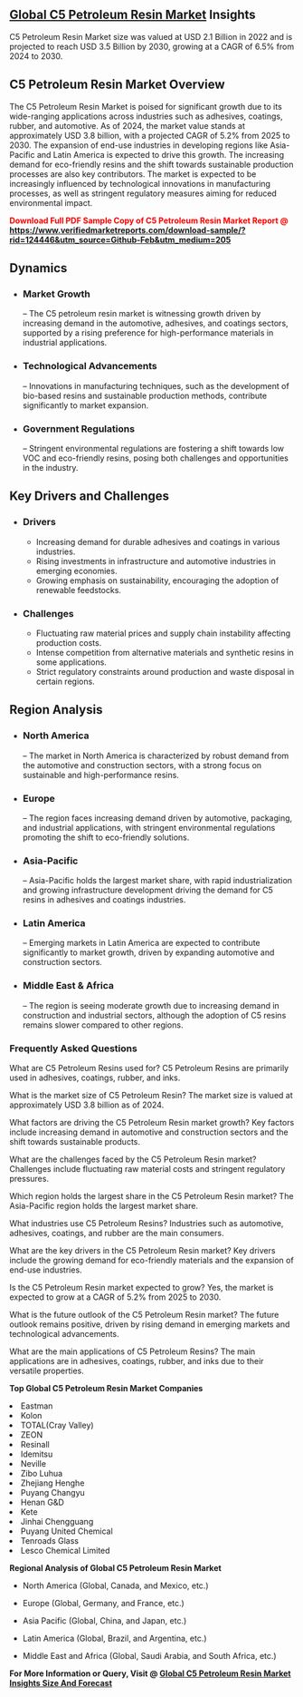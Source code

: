 <h2><a href="https://www.verifiedmarketreports.com/download-sample/?rid=124446&amp;utm_source=Github&amp;utm_medium=205" target="_blank">Global C5 Petroleum Resin Market</a> Insights</h2><p>C5 Petroleum Resin Market size was valued at USD 2.1 Billion in 2022 and is projected to reach USD 3.5 Billion by 2030, growing at a CAGR of 6.5% from 2024 to 2030.</p><p> <h2>C5 Petroleum Resin Market Overview</h2> <p>The C5 Petroleum Resin Market is poised for significant growth due to its wide-ranging applications across industries such as adhesives, coatings, rubber, and automotive. As of 2024, the market value stands at approximately USD 3.8 billion, with a projected CAGR of 5.2% from 2025 to 2030. The expansion of end-use industries in developing regions like Asia-Pacific and Latin America is expected to drive this growth. The increasing demand for eco-friendly resins and the shift towards sustainable production processes are also key contributors. The market is expected to be increasingly influenced by technological innovations in manufacturing processes, as well as stringent regulatory measures aiming for reduced environmental impact. <p><strong><p><span class=""><span style="color: #ff0000;"><strong>Download Full PDF Sample Copy of C5 Petroleum Resin Market Report</strong> @ </span><a href="https://www.verifiedmarketreports.com/download-sample/?rid=124446&amp;utm_source=Github-Feb&amp;utm_medium=205" target="_blank">https://www.verifiedmarketreports.com/download-sample/?rid=124446&amp;utm_source=Github-Feb&amp;utm_medium=205</a></span></p></strong></p> <h2>Dynamics</h2> <ul> <li><h3>Market Growth</h3> – The C5 petroleum resin market is witnessing growth driven by increasing demand in the automotive, adhesives, and coatings sectors, supported by a rising preference for high-performance materials in industrial applications.</li> <li><h3>Technological Advancements</h3> – Innovations in manufacturing techniques, such as the development of bio-based resins and sustainable production methods, contribute significantly to market expansion.</li> <li><h3>Government Regulations</h3> – Stringent environmental regulations are fostering a shift towards low VOC and eco-friendly resins, posing both challenges and opportunities in the industry.</li> </ul> <h2>Key Drivers and Challenges</h2> <ul> <li><h3>Drivers</h3> <ul> <li>Increasing demand for durable adhesives and coatings in various industries.</li> <li>Rising investments in infrastructure and automotive industries in emerging economies.</li> <li>Growing emphasis on sustainability, encouraging the adoption of renewable feedstocks.</li> </ul> </li> <li><h3>Challenges</h3> <ul> <li>Fluctuating raw material prices and supply chain instability affecting production costs.</li> <li>Intense competition from alternative materials and synthetic resins in some applications.</li> <li>Strict regulatory constraints around production and waste disposal in certain regions.</li> </ul> </li> </ul> <h2>Region Analysis</h2> <ul> <li><h3>North America</h3> – The market in North America is characterized by robust demand from the automotive and construction sectors, with a strong focus on sustainable and high-performance resins.</li> <li><h3>Europe</h3> – The region faces increasing demand driven by automotive, packaging, and industrial applications, with stringent environmental regulations promoting the shift to eco-friendly solutions.</li> <li><h3>Asia-Pacific</h3> – Asia-Pacific holds the largest market share, with rapid industrialization and growing infrastructure development driving the demand for C5 resins in adhesives and coatings industries.</li> <li><h3>Latin America</h3> – Emerging markets in Latin America are expected to contribute significantly to market growth, driven by expanding automotive and construction sectors.</li> <li><h3>Middle East & Africa</h3> – The region is seeing moderate growth due to increasing demand in construction and industrial sectors, although the adoption of C5 resins remains slower compared to other regions.</li> </ul> <h3>Frequently Asked Questions</h3> <p>What are C5 Petroleum Resins used for? C5 Petroleum Resins are primarily used in adhesives, coatings, rubber, and inks.</p> <p>What is the market size of C5 Petroleum Resin? The market size is valued at approximately USD 3.8 billion as of 2024.</p> <p>What factors are driving the C5 Petroleum Resin market growth? Key factors include increasing demand in automotive and construction sectors and the shift towards sustainable products.</p> <p>What are the challenges faced by the C5 Petroleum Resin market? Challenges include fluctuating raw material costs and stringent regulatory pressures.</p> <p>Which region holds the largest share in the C5 Petroleum Resin market? The Asia-Pacific region holds the largest market share.</p> <p>What industries use C5 Petroleum Resins? Industries such as automotive, adhesives, coatings, and rubber are the main consumers.</p> <p>What are the key drivers in the C5 Petroleum Resin market? Key drivers include the growing demand for eco-friendly materials and the expansion of end-use industries.</p> <p>Is the C5 Petroleum Resin market expected to grow? Yes, the market is expected to grow at a CAGR of 5.2% from 2025 to 2030.</p> <p>What is the future outlook of the C5 Petroleum Resin market? The future outlook remains positive, driven by rising demand in emerging markets and technological advancements.</p> <p>What are the main applications of C5 Petroleum Resins? The main applications are in adhesives, coatings, rubber, and inks due to their versatile properties.</p> </p><p><strong>Top Global C5 Petroleum Resin Market Companies</strong></p><div data-test-id=""><p><li>Eastman</li><li> Kolon</li><li> TOTAL(Cray Valley)</li><li> ZEON</li><li> Resinall</li><li> Idemitsu</li><li> Neville</li><li> Zibo Luhua</li><li> Zhejiang Henghe</li><li> Puyang Changyu</li><li> Henan G&D</li><li> Kete</li><li> Jinhai Chengguang</li><li> Puyang United Chemical</li><li> Tenroads Glass</li><li> Lesco Chemical Limited</li></p><div><strong>Regional Analysis of&nbsp;Global C5 Petroleum Resin Market</strong></div><ul><li dir="ltr"><p dir="ltr">North America&nbsp;(Global, Canada, and Mexico, etc.)</p></li><li dir="ltr"><p dir="ltr">Europe (Global, Germany, and France, etc.)</p></li><li dir="ltr"><p dir="ltr">Asia Pacific&nbsp;(Global, China, and Japan, etc.)</p></li><li dir="ltr"><p dir="ltr">Latin America&nbsp;(Global, Brazil, and Argentina, etc.)</p></li><li dir="ltr">Middle East and Africa&nbsp;(Global, Saudi Arabia, and South Africa, etc.)</li></ul><p><strong>For More Information or Query, Visit @&nbsp;</strong><strong><a href="https://www.verifiedmarketreports.com/product/global-c5-petroleum-resin-market-report-2019-competitive-landscape-trends-and-opportunities/?utm_source=Github&amp;utm_medium=205" target="_blank">Global C5 Petroleum Resin Market Insights Size And Forecast</a></strong></p></div>
